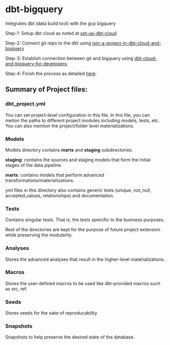 # dbt-bigquery
Integrates dbt (data build tool) with the gcp bigquery

Step-1: Setup dbt cloud as noted at [set-up-dbt-cloud](https://learn.getdbt.com/learn/course/dbt-fundamentals/set-up-dbt-cloud-55min/getting-started?page=2) 

Step-2: Connect git repo to the dbt using [join-a-project-in-dbt-cloud-and-bigquery](https://learn.getdbt.com/learn/course/dbt-cloud-and-bigquery-for-developers/join-a-project-in-dbt-cloud-and-bigquery-15min/getting-started?page=3)

Step-3: Establish connection between git and bigquery using [dbt-cloud-and-bigquery-for-developers](https://learn.getdbt.com/courses/dbt-cloud-and-bigquery-for-developers).

Step-4: Finish the process as detailed [here](https://docs.getdbt.com/guides/bigquery?step=1).

## Summary of Project files:
### dbt_project.yml
You can set project-level configuration in this file.
In this file, you can metion the paths to different project modules including models, tests, etc.
You can also mention the project/folder level materializations.

### Models
Models directory contains **marts** and **staging** subdirectories.

**staging**: contains the sources and staging models that form the initial stages of the data pipeline.

**marts**: contains models that perform advanced transformations/materializations.

yml files in this directory also contains generic tests (unique, not_null, accepted_values, relationships) and documentation.

### Tests
Contains singular tests. That is, the tests speicific to the business purposes.

Rest of the directories are kept for the purpose of future project extension while preserving the modularity.

### Analyses
Stores the advanced analyses that result in the higher-level materializations.

### Macros
Stores the user-defined macros to be used like dbt-provided macros such as src, ref.

### Seeds
Stores seeds for the sake of reproducability.

### Snapshots
Snapshots to help preserve the desired state of the database.
